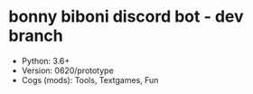 # bonny biboni discord bot - dev branch
* Python: 3.6+
* Version: 0620/prototype
* Cogs (mods): Tools, Textgames, Fun
